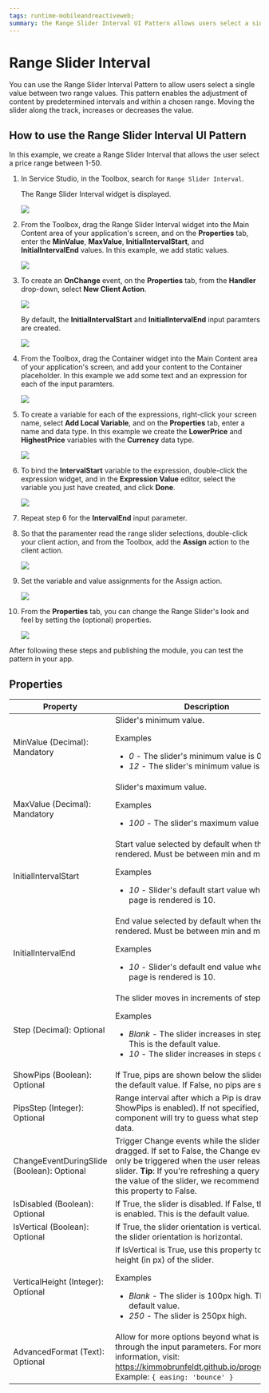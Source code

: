 ```yaml
---
tags: runtime-mobileandreactiveweb;  
summary: the Range Slider Interval UI Pattern allows users select a single value between two range values.
---
```


# Range Slider Interval

You can use the Range Slider Interval Pattern to allow users select a single value between two range values. This pattern enables the adjustment of content by predetermined intervals and within a chosen range. Moving the slider along the track, increases or decreases the value. 


## How to use the Range Slider Interval UI Pattern

In this example, we create a Range Slider Interval that allows the user select a price range between 1-50.

1. In Service Studio, in the Toolbox, search for `Range Slider Interval`. 

    The Range Slider Interval widget is displayed.

    ![](images/rangesliderinterval-2-ss.png)

1. From the Toolbox, drag the Range Slider Interval widget into the Main Content area of your application's screen, and on the **Properties** tab, enter the **MinValue**, **MaxValue**, **InitialIntervalStart**, and **InitialIntervalEnd** values. In this example, we add static values.
    
    ![](images/rangesliderinterval-3-ss.png)  

1. To create an **OnChange** event, on the **Properties** tab, from the **Handler** drop-down, select **New Client Action**.

    ![](images/rangesliderinterval-5-ss.png)  

    By default, the **InitialIntervalStart** and **InitialIntervalEnd** input paramters are created.

    ![](images/rangesliderinterval-4-ss.png)  

1. From the Toolbox, drag the Container widget into the Main Content area of your application's screen, and add your content to the Container placeholder. In this example we add some text and an expression for each of the input paramters.

    ![](images/rangesliderinterval-6-ss.png)  

1. To create a variable for each of the expressions, right-click your screen name, select **Add Local Variable**, and on the **Properties** tab, enter a name and data type. In this example we create the **LowerPrice** and **HighestPrice** variables with the **Currency** data type.

    ![](images/rangesliderinterval-8-ss.png) 

1. To bind the **IntervalStart** variable to the expression, double-click the expression widget, and in the **Expression Value** editor, select the variable you just have created, and click **Done**.

    ![](images/rangesliderinterval-9-ss.png) 

1. Repeat step 6 for the **IntervalEnd** input parameter.

1. So that the paramenter read the range slider selections, double-click your client action, and from the Toolbox, add the **Assign** action to the client action. 

    ![](images/rangesliderinterval-11-ss.png) 


1. Set the variable and value assignments for the Assign action.

    ![](images/rangesliderinterval-12-ss.png) 

1. From the **Properties** tab, you can change the Range Slider's look and feel by setting the (optional) properties.

    ![](images/rangesliderinterval-13-ss.png) 

After following these steps and publishing the module, you can test the pattern in your app. 


## Properties

**Property** |  **Description** |  
---|---|
|   MinValue (Decimal): Mandatory  |  Slider's minimum value. <p>Examples <ul><li>_0_ - The slider's minimum value is 0.</li><li>_12_ - The slider's minimum value is 12</li> </ul></p> |
| MaxValue (Decimal): Mandatory  |  Slider's maximum value. <p>Examples <ul><li>_100_ - The slider's maximum value is 100.</li></ul></p> |
 |  InitialIntervalStart  |  Start value selected by default when the page is rendered. Must be between min and max values. <p>Examples <ul><li>_10_ - Slider's default start value when the page is rendered is 10.</li></ul></p> 
 |  InitialIntervalEnd  |  End value selected by default when the page is rendered. Must be between min and max values. <p>Examples <ul><li>_10_ - Slider's default end value when the page is rendered is 10.</li></ul></p> 
 |  Step (Decimal): Optional  | The slider moves in increments of steps.<p>Examples <ul><li>_Blank_ - The slider increases in steps of 1. This is the default value. </li><li>_10_ - The slider increases in steps of 10.</li></ul></p>
 |  ShowPips (Boolean): Optional  | If True, pips are shown below the slider. This is the default value. If False, no pips are shown. | 
 |  PipsStep (Integer): Optional  |  Range interval after which a Pip is drawn (when ShowPips is enabled). If not specified, the component will try to guess what step fits your data.  |
 |  ChangeEventDuringSlide  (Boolean): Optional |  Trigger Change events while the slider is being dragged. If set to False, the Change events will only be triggered when the user releases the slider.  **Tip**: If you're refreshing a query based on the value of the slider, we recommend you set this property to False.  |
 |IsDisabled (Boolean): Optional | If True, the slider is disabled. If False, the slider is enabled. This is the default value. | 
 |IsVertical (Boolean): Optional | If True, the slider orientation is vertical. If False, the slider orientation is horizontal. | 
 |VerticalHeight (Integer): Optional | If IsVertical is True, use this property to set the height (in px) of the slider. <p>Examples <ul><li>_Blank_ - The slider is 100px high. This is the default value. </li><li>_250_ - The slider is 250px high.</li></ul></p> | 
 |AdvancedFormat (Text): Optional  |  Allow for more options beyond what is provided through the input parameters. For more information, visit: https://kimmobrunfeldt.github.io/progressbar.js/. Example: `{ easing: 'bounce' }` |
  

